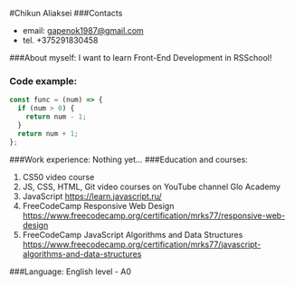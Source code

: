 #Chikun Aliaksei
###Contacts
* email: gapenok1987@gmail.com
* tel. +375291830458

###About myself:
I want to learn Front-End Development in RSSchool!
### Code example:

```javascript
const func = (num) => {
  if (num > 0) {
    return num - 1;
  }
  return num + 1;
};
```
###Work experience:
Nothing yet…
###Education and courses:
1. CS50 video course
2. JS, CSS, HTML, Git video courses on YouTube channel Glo Academy
3. JavaScript https://learn.javascript.ru/
4. FreeCodeCamp Responsive Web Design https://www.freecodecamp.org/certification/mrks77/responsive-web-design
5. FreeCodeCamp JavaScript Algorithms and Data Structures https://www.freecodecamp.org/certification/mrks77/javascript-algorithms-and-data-structures

###Language:
English level - A0